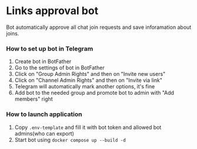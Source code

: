 # Links approval bot

Bot automatically approve all chat join requests and save inforamation about joins.

### How to set up bot in Telegram
1. Create bot in BotFather
2. Go to the settings of bot in BotFather
3. Click on "Group Admin Rights" and then on "Invite new users"
4. Click on "Channel Admin Rights" and then on "Invite via link"
5. Telegram will automatically mark another options, it's fine
6. Add bot to the needed group and promote bot to admin with "Add members" right

### How to launch application

1. Copy `.env-template` and fill it with bot token and allowed bot admins(who can export)
2. Start bot using `docker compose up --build -d`
